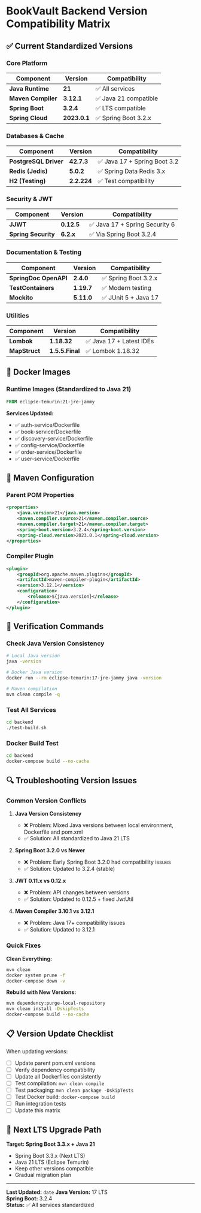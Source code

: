 # BookVault Backend Version Compatibility Matrix

## ✅ Current Standardized Versions

### Core Platform
| Component | Version | Compatibility |
|-----------|---------|---------------|
| **Java Runtime** | **21** | ✅ All services |
| **Maven Compiler** | **3.12.1** | ✅ Java 21 compatible |
| **Spring Boot** | **3.2.4** | ✅ LTS compatible |
| **Spring Cloud** | **2023.0.1** | ✅ Spring Boot 3.2.x |

### Databases & Cache
| Component | Version | Compatibility |
|-----------|---------|---------------|
| **PostgreSQL Driver** | **42.7.3** | ✅ Java 17 + Spring Boot 3.2 |
| **Redis (Jedis)** | **5.0.2** | ✅ Spring Data Redis 3.x |
| **H2 (Testing)** | **2.2.224** | ✅ Test compatibility |

### Security & JWT
| Component | Version | Compatibility |
|-----------|---------|---------------|
| **JJWT** | **0.12.5** | ✅ Java 17 + Spring Security 6 |
| **Spring Security** | **6.2.x** | ✅ Via Spring Boot 3.2.4 |

### Documentation & Testing
| Component | Version | Compatibility |
|-----------|---------|---------------|
| **SpringDoc OpenAPI** | **2.4.0** | ✅ Spring Boot 3.2.x |
| **TestContainers** | **1.19.7** | ✅ Modern testing |
| **Mockito** | **5.11.0** | ✅ JUnit 5 + Java 17 |

### Utilities
| Component | Version | Compatibility |
|-----------|---------|---------------|
| **Lombok** | **1.18.32** | ✅ Java 17 + Latest IDEs |
| **MapStruct** | **1.5.5.Final** | ✅ Lombok 1.18.32 |

## 🐳 Docker Images

### Runtime Images (Standardized to Java 21)
```dockerfile
FROM eclipse-temurin:21-jre-jammy
```

**Services Updated:**
- ✅ auth-service/Dockerfile  
- ✅ book-service/Dockerfile
- ✅ discovery-service/Dockerfile
- ✅ config-service/Dockerfile
- ✅ order-service/Dockerfile
- ✅ user-service/Dockerfile

## 🔧 Maven Configuration

### Parent POM Properties
```xml
<properties>
    <java.version>21</java.version>
    <maven.compiler.source>21</maven.compiler.source>
    <maven.compiler.target>21</maven.compiler.target>
    <spring-boot.version>3.2.4</spring-boot.version>
    <spring-cloud.version>2023.0.1</spring-cloud.version>
</properties>
```

### Compiler Plugin
```xml
<plugin>
    <groupId>org.apache.maven.plugins</groupId>
    <artifactId>maven-compiler-plugin</artifactId>
    <version>3.12.1</version>
    <configuration>
        <release>${java.version}</release>
    </configuration>
</plugin>
```

## 🚀 Verification Commands

### Check Java Version Consistency
```bash
# Local Java version
java -version

# Docker Java version
docker run --rm eclipse-temurin:17-jre-jammy java -version

# Maven compilation
mvn clean compile -q
```

### Test All Services
```bash
cd backend
./test-build.sh
```

### Docker Build Test
```bash
cd backend
docker-compose build --no-cache
```

## 🔍 Troubleshooting Version Issues

### Common Version Conflicts

1. **Java Version Consistency**
   - ❌ Problem: Mixed Java versions between local environment, Dockerfile and pom.xml
   - ✅ Solution: All standardized to Java 21 LTS

2. **Spring Boot 3.2.0 vs Newer**
   - ❌ Problem: Early Spring Boot 3.2.0 had compatibility issues
   - ✅ Solution: Updated to 3.2.4 (stable)

3. **JWT 0.11.x vs 0.12.x**
   - ❌ Problem: API changes between versions
   - ✅ Solution: Updated to 0.12.5 + fixed JwtUtil

4. **Maven Compiler 3.10.1 vs 3.12.1**
   - ❌ Problem: Java 17+ compatibility issues
   - ✅ Solution: Updated to 3.12.1

### Quick Fixes

**Clean Everything:**
```bash
mvn clean
docker system prune -f
docker-compose down -v
```

**Rebuild with New Versions:**
```bash
mvn dependency:purge-local-repository
mvn clean install -DskipTests
docker-compose build --no-cache
```

## 📋 Version Update Checklist

When updating versions:

- [ ] Update parent pom.xml versions
- [ ] Verify dependency compatibility
- [ ] Update all Dockerfiles consistently  
- [ ] Test compilation: `mvn clean compile`
- [ ] Test packaging: `mvn clean package -DskipTests`
- [ ] Test Docker build: `docker-compose build`
- [ ] Run integration tests
- [ ] Update this matrix

## 🎯 Next LTS Upgrade Path

**Target: Spring Boot 3.3.x + Java 21**
- Spring Boot 3.3.x (Next LTS)
- Java 21 LTS (Eclipse Temurin)
- Keep other versions compatible
- Gradual migration plan

---
**Last Updated:** `date`
**Java Version:** 17 LTS  
**Spring Boot:** 3.2.4  
**Status:** ✅ All services standardized 